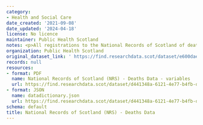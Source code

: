 ```yaml
---
category:
- Health and Social Care
date_created: '2021-09-08'
date_updated: '2024-04-18'
license: No licence
maintainer: Public Health Scotland
notes: <p>All registrations to the National Records of Scotland of deaths</p>
organization: Public Health Scotland
original_dataset_link: ' https://find.researchdata.scot/dataset/e600dae2-a83c-4b7a-8d23-af4ac31ca374'
records: null
resources:
- format: PDF
  name: National Records of Scotland (NRS) - Deaths Data - variables
  url: https://find.researchdata.scot/dataset/d441348a-6121-4e77-b4fb-d14966dc7a3e/resource/bcdf70d8-419d-4b25-852e-8730a9d4e85b/download/national-records-of-scotland-nrs-deaths-data-variables.pdf
- format: JSON
  name: datadictionary.json
  url: https://find.researchdata.scot/dataset/d441348a-6121-4e77-b4fb-d14966dc7a3e/resource/e600dae2-a83c-4b7a-8d23-af4ac31ca374/download/datadictionary.json
schema: default
title: National Records of Scotland (NRS) - Deaths Data
---
```

